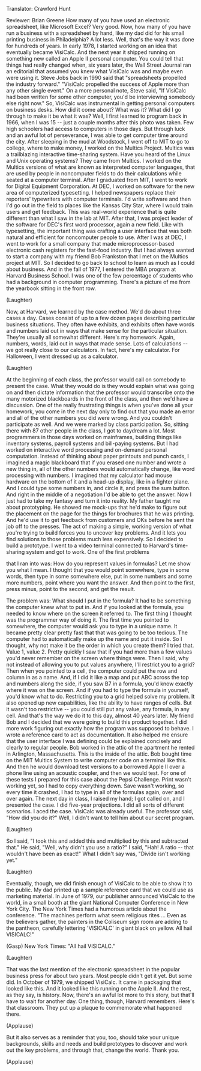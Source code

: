 

Translator: Crawford Hunt

Reviewer: Brian Greene
How many of you have used
an electronic spreadsheet,
like Microsoft Excel?
Very good.
Now, how many of you have run a business
with a spreadsheet by hand,
like my dad did for his small
printing business in Philadelphia?
A lot less.
Well, that&#39;s the way it was done
for hundreds of years.
In early 1978,
I started working on an idea
that eventually became VisiCalc.
And the next year it shipped
running on something new
called an Apple II personal computer.
You could tell that things
had really changed when, six years later,
the Wall Street Journal ran an editorial
that assumed you knew what VisiCalc was
and maybe even were using it.
Steve Jobs back in 1990
said that &quot;spreadsheets
propelled the industry forward.&quot;
&quot;VisiCalc propelled the success of Apple
more than any other single event.&quot;
On a more personal note,
Steve said, &quot;If VisiCalc had been written
for some other computer,
you&#39;d be interviewing
somebody else right now.&quot;
So, VisiCalc was instrumental in getting
personal computers on business desks.
How did it come about?
What was it? What did I go through
to make it be what it was?
Well, I first learned to program
back in 1966, when I was 15 --
just a couple months
after this photo was taken.
Few high schoolers had access
to computers in those days.
But through luck
and an awful lot of perseverance,
I was able to get
computer time around the city.
After sleeping in the mud at Woodstock,
I went off to MIT to go to college,
where to make money,
I worked on the Multics Project.
Multics was a trailblazing
interactive time-sharing system.
Have you heard of the Linux
and Unix operating systems?
They came from Multics.
I worked on the Multics versions
of what are known
as interpreted computer languages,
that are used by people
in noncomputer fields
to do their calculations
while seated at a computer terminal.
After I graduated from MIT,
I went to work for
Digital Equipment Corporation.
At DEC, I worked on software
for the new area
of computerized typesetting.
I helped newspapers
replace their reporters&#39; typewriters
with computer terminals.
I&#39;d write software
and then I&#39;d go out in the field
to places like the Kansas City Star,
where I would train users
and get feedback.
This was real-world experience
that is quite different
than what I saw in the lab at MIT.
After that, I was project leader
of the software for DEC&#39;s first
word processor, again a new field.
Like with typesetting, the important thing
was crafting a user interface
that was both natural and efficient
for noncomputer people to use.
After I was at DEC, I went
to work for a small company
that made microprocessor-based electronic
cash registers for the fast-food industry.
But I had always wanted to start
a company with my friend Bob Frankston
that I met on the Multics project at MIT.
So I decided to go back to school to learn
as much as I could about business.
And in the fall of 1977,
I entered the MBA program
at Harvard Business School.
I was one of the few
percentage of students
who had a background
in computer programming.
There&#39;s a picture of me from the yearbook
sitting in the front row.

(Laughter)

Now, at Harvard,
we learned by the case method.
We&#39;d do about three cases a day.
Cases consist of up to a few dozen pages
describing particular business situations.
They often have exhibits,
and exhibits often have words and numbers
laid out in ways that make sense
for the particular situation.
They&#39;re usually all somewhat different.
Here&#39;s my homework.
Again, numbers, words,
laid out in ways that made sense.
Lots of calculations --
we got really close to our calculators.
In fact, here&#39;s my calculator.
For Halloween, I went
dressed up as a calculator.

(Laughter)

At the beginning of each class,
the professor would call on somebody
to present the case.
What they would do is
they would explain what was going on
and then dictate information
that the professor would transcribe
onto the many motorized blackboards
in the front of the class,
and then we&#39;d have a discussion.
One of the really frustrating things
is when you&#39;ve done all your homework,
you come in the next day
only to find out that you made an error
and all of the other numbers
you did were wrong.
And you couldn&#39;t participate as well.
And we were marked by class participation.
So, sitting there with 87 other people
in the class, I got to daydream a lot.
Most programmers in those days
worked on mainframes,
building things like inventory systems,
payroll systems and bill-paying systems.
But I had worked
on interactive word processing
and on-demand personal computation.
Instead of thinking
about paper printouts and punch cards,
I imagined a magic blackboard
that if you erased one number
and wrote a new thing in,
all of the other numbers
would automatically change,
like word processing with numbers.
I imagined that my calculator
had mouse hardware on the bottom of it
and a head-up display,
like in a fighter plane.
And I could type some numbers in,
and circle it, and press the sum button.
And right in the middle of a negotiation
I&#39;d be able to get the answer.
Now I just had to take my fantasy
and turn it into reality.
My father taught me about prototyping.
He showed me mock-ups
that he&#39;d make to figure out
the placement on the page
for the things for brochures
that he was printing.
And he&#39;d use it
to get feedback from customers
and OKs before he sent the job
off to the presses.
The act of making a simple, working
version of what you&#39;re trying to build
forces you to uncover key problems.
And it lets you find solutions
to those problems much less expensively.
So I decided to build a prototype.
I went to a video terminal connected to
Harvard&#39;s time-sharing system
and got to work.
One of the first problems

that I ran into was:
How do you represent values in formulas?
Let me show you what I mean.
I thought that you would point somewhere,
type in some words,
then type in some somewhere else,
put in some numbers and some more numbers,
point where you want the answer.
And then point to the first, press minus,
point to the second,
and get the result.

The problem was:
What should I put in the formula?
It had to be something
the computer knew what to put in.
And if you looked at the formula,
you needed to know
where on the screen it referred to.
The first thing I thought was
the programmer way of doing it.
The first time you pointed to somewhere,
the computer would ask you
to type in a unique name.
It became pretty clear pretty fast that
that was going to be too tedious.
The computer had to automatically
make up the name and put it inside.
So I thought, why not make it be
the order in which you create them?
I tried that. Value 1, value 2.
Pretty quickly I saw
that if you had more than a few values
you&#39;d never remember
on the screen where things were.
Then I said, why not instead of
allowing you to put values anywhere,
I&#39;ll restrict you to a grid?
Then when you pointed to a cell,
the computer could put
the row and column in as a name.
And, if I did it like a map and put ABC
across the top and numbers along the side,
if you saw B7 in a formula,
you&#39;d know exactly
where it was on the screen.
And if you had to type the formula
in yourself, you&#39;d know what to do.
Restricting you to a grid
helped solve my problem.
It also opened up new capabilities,
like the ability to have ranges of cells.
But it wasn&#39;t too restrictive --
you could still put any value,
any formula, in any cell.
And that&#39;s the way we do it to this day,
almost 40 years later.
My friend Bob and I decided that we were
going to build this product together.
I did more work figuring out exactly
how the program was supposed to behave.
I wrote a reference card
to act as documentation.
It also helped me ensure
that the user interface I was defining
could be explained concisely
and clearly to regular people.
Bob worked in the attic of the apartment
he rented in Arlington, Massachusetts.
This is the inside of the attic.
Bob bought time on the MIT Multics System
to write computer code
on a terminal like this.
And then he would download test versions
to a borrowed Apple II
over a phone line
using an acoustic coupler,
and then we would test.
For one of these tests I prepared
for this case about the Pepsi Challenge.
Print wasn&#39;t working yet,
so I had to copy everything down.
Save wasn&#39;t working,
so every time it crashed,
I had to type in all of the formulas
again, over and over again.
The next day in class, I raised my hand;
I got called on, and I presented the case.
I did five-year projections.
I did all sorts of different scenarios.
I aced the case.
VisiCalc was already useful.
The professor said, &quot;How did you do it?&quot;
Well, I didn&#39;t want to tell him
about our secret program.

(Laughter)

So I said, &quot;I took this and added this
and multiplied by this
and subtracted that.&quot;
He said, &quot;Well,
why didn&#39;t you use a ratio?&quot;
I said, &quot;Hah! A ratio --
that wouldn&#39;t have been as exact!&quot;
What I didn&#39;t say was,
&quot;Divide isn&#39;t working yet.&quot;

(Laughter)

Eventually, though,
we did finish enough of VisiCalc
to be able to show it to the public.
My dad printed up a sample reference card
that we could use as marketing material.
In June of 1979, our publisher
announced VisiCalc to the world,
in a small booth at the giant National
Computer Conference in New York City.
The New York Times had
a humorous article about the conference.
&quot;The machines perform
what seem religious rites ...
Even as the believers gather,
the painters in the Coliseum sign room
are adding to the pantheon,
carefully lettering &#39;VISICALC&#39;
in giant black on yellow.
All hail VISICALC!&quot;

(Gasp) New York Times:
&quot;All hail VISICALC.&quot;

(Laughter)

That was the last mention
of the electronic spreadsheet
in the popular business press
for about two years.
Most people didn&#39;t get it yet.
But some did.
In October of 1979, we shipped VisiCalc.
It came in packaging
that looked like this.
And it looked like this
running on the Apple II.
And the rest, as they say, is history.
Now, there&#39;s an awful lot
more to this story,
but that&#39;ll have to wait for another day.
One thing, though, Harvard remembers.
Here&#39;s that classroom.
They put up a plaque
to commemorate what happened there.

(Applause)

But it also serves as a reminder
that you, too, should take
your unique backgrounds, skills and needs
and build prototypes to discover
and work out the key problems,
and through that, change the world.
Thank you.

(Applause)

